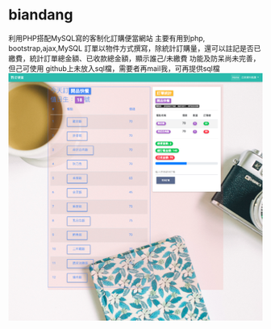 # biandang
利用PHP搭配MySQL寫的客制化訂購便當網站
主要有用到php, bootstrap,ajax,MySQL
訂單以物件方式撰寫，除統計訂購量，還可以註記是否已繳費，統計訂單總金額、已收款總金額，顯示誰己/未繳費
功能及防呆尚未完善，但己可使用
github上未放入sql檔，需要者再mail我，可再提供sql檔
![image](https://github.com/cmweng/biandang/blob/master/biandang.png)

